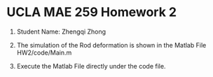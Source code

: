 # UCLA MAE 259 Homework 2
1. Student Name: Zhengqi Zhong

2. The simulation of the Rod deformation is shown in the Matlab File HW2/code/Main.m

3. Execute the Matlab File directly under the code file. 